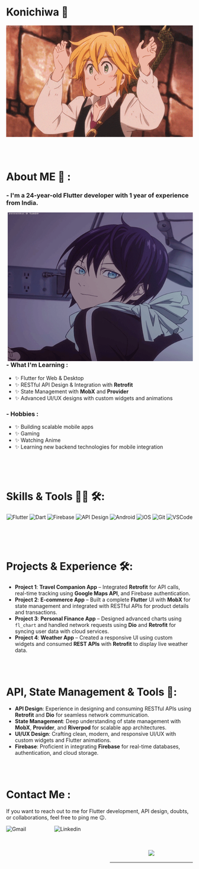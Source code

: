 # Konichiwa 👋

<div align="center">
<img height="300" width="700" alt="GIF" align="center" src="https://github.com/Karan-Trips/Karan-Trips/blob/main/assets/208593.gif">
</div>

</br>
</br>
</br>

# About ME 💬 :

### - I'm a 24-year-old Flutter developer with 1 year of experience from India.

<img height="400" width="500" alt="GIF" align="right" src="https://github.com/Karan-Trips/Karan-Trips/blob/main/assets/13626.gif">

### - What I'm Learning :
- ✨ Flutter for Web & Desktop
- ✨ RESTful API Design & Integration with **Retrofit**
- ✨ State Management with **MobX** and **Provider**
- ✨ Advanced UI/UX designs with custom widgets and animations

### - Hobbies : 
- ✨ Building scalable mobile apps
- ✨ Gaming
- ✨ Watching Anime
- ✨ Learning new backend technologies for mobile integration

</br>
</br>
</br>

# Skills & Tools 👨‍💻 🛠:

<p align="center">

<!-- Add Flutter and relevant tools -->
<img src="https://img.icons8.com/color/452/flutter.png" alt="Flutter" width="120" height="100">
<img src="https://img.icons8.com/color/452/dart.png" alt="Dart" width="120" height="100">
<img src="https://img.icons8.com/color/344/firebase.png" alt="Firebase" width="120" height="100">
<img src="https://img.icons8.com/color/344/api-settings.png" alt="API Design" width="120" height="100">
<img src="https://e7.pngegg.com/pngimages/718/930/png-clipart-android-software-development-android-fictional-character-mobile-app-development-thumbnail.png" alt="Android" width="120" height="100">
<img src="https://img.icons8.com/ios-filled/344/ios-logo.png" alt="iOS" width="120" height="100">
<img src="https://img.icons8.com/color/452/git.png" alt="Git" width="120" height="70">
<img src="https://img.icons8.com/color/344/visual-studio-code-2019.png" alt="VSCode" width="120" height="100">
</p>

</br>
</br>
</br>

# Projects & Experience 🛠️:

- **Project 1**: **Travel Companion App** – Integrated **Retrofit** for API calls, real-time tracking using **Google Maps API**, and Firebase authentication.
- **Project 2**: **E-commerce App** – Built a complete **Flutter** UI with **MobX** for state management and integrated with RESTful APIs for product details and transactions.
- **Project 3**: **Personal Finance App** – Designed advanced charts using `fl_chart` and handled network requests using **Dio** and **Retrofit** for syncing user data with cloud services.
- **Project 4**: **Weather App** – Created a responsive UI using custom widgets and consumed **REST APIs** with **Retrofit** to display live weather data.

</br>
</br>

# API, State Management & Tools 🚀:

- **API Design**: Experience in designing and consuming RESTful APIs using **Retrofit** and **Dio** for seamless network communication.
- **State Management**: Deep understanding of state management with **MobX**, **Provider**, and **Riverpod** for scalable app architectures.
- **UI/UX Design**: Crafting clean, modern, and responsive UI/UX with custom widgets and Flutter animations.
- **Firebase**: Proficient in integrating **Firebase** for real-time databases, authentication, and cloud storage.

</br>
</br>

# Contact Me :

<p>

If you want to reach out to me for Flutter development, API design, doubts, or collaborations, feel free to ping me 😉.

<a href="mailto:karanboss652@gmail.com">
 <img align="left" alt="Gmail" width="130" height="150" src="https://img.icons8.com/fluent/452/gmail.png" />
</a>
<a href="https://www.linkedin.com/in/karan-shankar-tripathi-86037b1b3/">
  <img align="left" alt="Linkedin" width="150" height="150" src="https://img.icons8.com/color/452/linkedin.png" />
</br>
</br>
</br>
</a>

<p align="center" >  
  <a href="https://github.com/anuraghazra/github-readme-stats"> 
<img  src="https://github-readme-stats.vercel.app/api?username=Karan-Trips&&show_icons=true&theme=radical"/>
  </a>
</p>

*************

